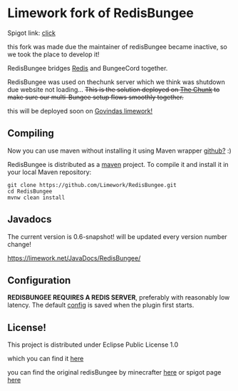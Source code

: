 # Limework fork of RedisBungee

Spigot link: [click](https://www.spigotmc.org/resources/redisbungee.87700/)

this fork was made due the maintainer of redisBungee became inactive, so we took the place to develop it!

RedisBungee bridges [Redis](http://redis.io) and BungeeCord together. 

RedisBungee was used on thechunk server which we think was shutdown due website not loading...
~~This is the solution deployed on [The Chunk](http://thechunk.net) to make sure our multi-Bungee setup flows smoothly together.~~

this will be deployed soon on [Govindas limework!](https://Limework.net) 

## Compiling

Now you can use maven without installing it using Maven wrapper [github?](https://github.com/takari/maven-wrapper) :)

RedisBungee is distributed as a [maven](http://maven.apache.org) project. To compile it and install it in your local Maven repository:

    git clone https://github.com/Limework/RedisBungee.git
    cd RedisBungee
    mvnw clean install

## Javadocs
The current version is 0.6-snapshot! will be updated every version number change!

https://limework.net/JavaDocs/RedisBungee/

## Configuration

**REDISBUNGEE REQUIRES A REDIS SERVER**, preferably with reasonably low latency. The default [config](https://github.com/minecrafter/RedisBungee/blob/master/src/main/resources/example_config.yml) is saved when the plugin first starts.

## License!

This project is distributed under Eclipse Public License 1.0

which you can find it [here](https://github.com/Limework/RedisBungee/blob/master/LICENSE)

you can find the original redisBungee by minecrafter [here](https://github.com/minecrafter/RedisBungee) or spigot page [here](https://www.spigotmc.org/resources/redisbungee.13494/)
